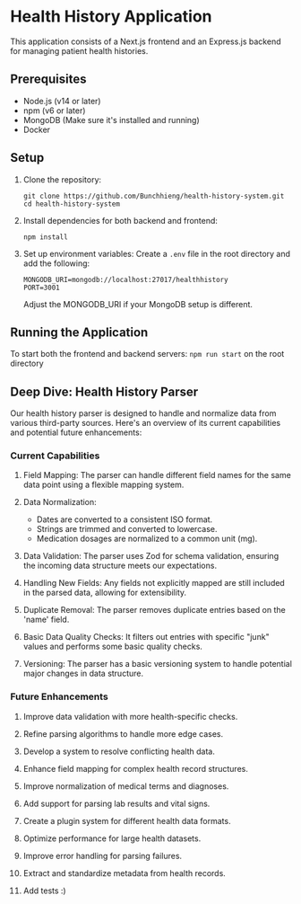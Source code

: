 # Health History Application

This application consists of a Next.js frontend and an Express.js backend for managing patient health histories.

## Prerequisites

- Node.js (v14 or later)
- npm (v6 or later)
- MongoDB (Make sure it's installed and running)
- Docker

## Setup

1. Clone the repository:
   ```
   git clone https://github.com/Bunchhieng/health-history-system.git
   cd health-history-system
   ```

2. Install dependencies for both backend and frontend:
   ```
   npm install
   ```

3. Set up environment variables:
   Create a `.env` file in the root directory and add the following:
   ```
   MONGODB_URI=mongodb://localhost:27017/healthhistory
   PORT=3001
   ```
   Adjust the MONGODB_URI if your MongoDB setup is different.

## Running the Application

To start both the frontend and backend servers: `npm run start` on the root directory

## Deep Dive: Health History Parser

Our health history parser is designed to handle and normalize data from various third-party sources. Here's an overview of its current capabilities and potential future enhancements:

### Current Capabilities

1. Field Mapping: The parser can handle different field names for the same data point using a flexible mapping system.

2. Data Normalization:
   - Dates are converted to a consistent ISO format.
   - Strings are trimmed and converted to lowercase.
   - Medication dosages are normalized to a common unit (mg).

3. Data Validation: The parser uses Zod for schema validation, ensuring the incoming data structure meets our expectations.

4. Handling New Fields: Any fields not explicitly mapped are still included in the parsed data, allowing for extensibility.

5. Duplicate Removal: The parser removes duplicate entries based on the 'name' field.

6. Basic Data Quality Checks: It filters out entries with specific "junk" values and performs some basic quality checks.

7. Versioning: The parser has a basic versioning system to handle potential major changes in data structure.

### Future Enhancements

1. Improve data validation with more health-specific checks.

2. Refine parsing algorithms to handle more edge cases.

3. Develop a system to resolve conflicting health data.

4. Enhance field mapping for complex health record structures.

5. Improve normalization of medical terms and diagnoses.

6. Add support for parsing lab results and vital signs.

7. Create a plugin system for different health data formats.

8. Optimize performance for large health datasets.

9. Improve error handling for parsing failures.

10. Extract and standardize metadata from health records.

11. Add tests :)
